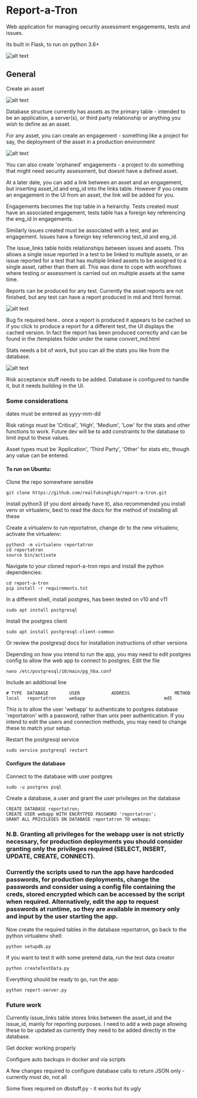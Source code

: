 # Report-a-Tron

Web application for managing security assessment engagements, tests and issues. 

Its built in Flask, to run on python 3.6+

![alt text](https://github.com/realfukinghigh/report-a-tron/blob/master/images/homepage.png "homepage")

## General 

Create an asset

![alt text](https://github.com/realfukinghigh/report-a-tron/blob/master/images/forms.png "forms")

Database structure currently has assets as the primary table - intended to be an application, a server(s), or third party relationship or anything you wish to define as an asset.

For any asset, you can create an engagement - something like a project for say, the deployment of the asset in a production environment

![alt text](https://github.com/realfukinghigh/report-a-tron/blob/master/images/engdata.png "engagements")

You can also create 'orphaned' engagements - a project to do something that might need security assessment, but doesnt have a defined asset.

At a later date, you can add a link between an asset and an engagement, but inserting asset_id and eng_id into the links table. However if you create an engagement in the UI from an asset, the link will be added for you. 

Engagements becomes the top table in a heirarchy. Tests created must have an associated engagement, tests table has a foreign key referencing the eng_id in engagements. 

Similarly issues created must be associated with a test, and an engagement. Issues have a foreign key referencing test_id and eng_id. 

The issue_links table holds relationships between issues and assets. This allows a single issue reported in a test to be linked to multiple assets, or an issue reported for a test that has multiple linked assets to be assigned to a single asset, rather than them all. This was done to cope with workflows where testing or assessment is carried out on multiple assets at the same time. 

Reports can be produced for any test. Currently the asset reports are not finished, but any test can have a report produced in md and html format. 

![alt text](https://github.com/realfukinghigh/report-a-tron/blob/master/images/testreport.png "report")

Bug fix required here.. once a report is produced it appears to be cached so if you click to produce a report for a different test, the UI displays the cached version. In fact the report has been produced correctly and can be found in the /templates folder under the name convert_md.html

Stats needs a bit of work, but you can all the stats you like from the database. 

![alt text](https://github.com/realfukinghigh/report-a-tron/blob/master/images/stats.png "stats")

Risk acceptance stuff needs to be added. Database is configured to handle it, but it needs building in the UI. 

### Some considerations

dates must be entered as yyyy-mm-dd

Risk ratings must be 'Critical', 'High', 'Medium', 'Low' for the stats and other functions to work. Future dev will be to add constraints to the database to limit input to these values. 

Asset types must be 'Application', 'Third Party', 'Other' for stats etc, though any value can be entered. 

#### To run on Ubuntu: 

Clone the repo somewhere sensible
```
git clone https://github.com/realfukinghigh/report-a-tron.git
```
Install python3 (if you dont already have it), also recommended you install venv or virtualenv, best to read the docs for the method of installing all these

Create a virtualenv to run reportatron, change dir to the new virtualenv, activate the virtualenv:
```
python3 -m virtualenv reportatron
cd reportatron
source bin/activate
```
Navigate to your cloned report-a-tron repo and install the python dependencies:
```
cd report-a-tron
pip install -r requirements.txt
```

In a different shell, install postgres, has been tested on v10 and v11
```
sudo apt install postgresql
```
Install the postgres client
```
sudo apt install postgresql-client-common
```
Or review the postgresql docs for installation instructions of other versions

Depending on how you intend to run the app, you may need to edit postgres config to allow the web app to connect to postgres. 
Edit the file
```
nano /etc/postgresql/10/main/pg_hba.conf
```
Include an additional line 
```
# TYPE  DATABASE        USER            ADDRESS                 METHOD
local   reportatron     webapp                         		md5
```
This is to allow the user 'webapp' to authenticate to postgres database 'reportatron' with a password, rather than unix peer authentication. 
If you intend to edit the users and connection methods, you may need to change these to match your setup.

Restart the postgresql service
```
sudo service postgresql restart
```

#### Configure the database

Connect to the database with user postgres
```
sudo -u postgres psql
```
Create a database, a user and grant the user privileges on the database
```
CREATE DATABASE reportatron;
CREATE USER webapp WITH ENCRYTPED PASSWORD 'reportatron';
GRANT ALL PRIVILEGES ON DATABASE reportatron TO webapp;
```
### N.B. Granting all privileges for the webapp user is not strictly necessary, for production deployments you should consider granting only the privileges required (SELECT, INSERT, UPDATE, CREATE, CONNECT). 
### Currently the scripts used to run the app have hardcoded passwords, for production deployments, change the passwords and consider using a config file containing the creds, stored encrypted which can be accessed by the script when required. Alternatively, edit the app to request passwords at runtime, so they are available in memory only and input by the user starting the app. 

Now create the required tables in the database reportatron, go back to the python virtualenv shell:
```
python setupdb.py
```
If you want to test it with some pretend data, run the test data creator
```
python createTestData.py
```

Everything should be ready to go, run the app: 
```
python report-server.py
```

### Future work
Currently issue_links table stores links between the asset_id and the issue_id, mainly for reporting purposes. I need to add a web page allowing these to be updated as currently they need to be added directly in the database.

Get docker working properly

Configure auto backups in docker and via scripts

A few changes required to configure database calls to return JSON only - currently most do, not all

Some fixes required on dbstuff.py - it works but its ugly




